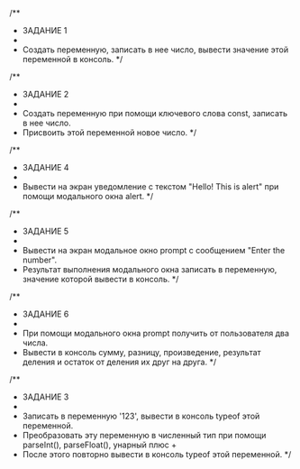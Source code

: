 /\*\*

-   ЗАДАНИЕ 1
-
-   Создать переменную, записать в нее число, вывести значение этой переменной в
    консоль. \*/

/\*\*

-   ЗАДАНИЕ 2
-
-   Создать переменную при помощи ключевого слова const, записать в нее число.
-   Присвоить этой переменной новое число. \*/

/\*\*

-   ЗАДАНИЕ 4
-
-   Вывести на экран уведомление с текстом "Hello! This is alert" при помощи
    модального окна alert. \*/

/\*\*

-   ЗАДАНИЕ 5
-
-   Вывести на экран модальное окно prompt с сообщением "Enter the number".
-   Результат выполнения модального окна записать в переменную, значение которой
    вывести в консоль. \*/

/\*\*

-   ЗАДАНИЕ 6
-
-   При помощи модального окна prompt получить от пользователя два числа.
-   Вывести в консоль сумму, разницу, произведение, результат деления и остаток
    от деления их друг на друга. \*/

/\*\*

-   ЗАДАНИЕ 3
-
-   Записать в переменную '123', вывести в консоль typeof этой переменной.
-   Преобразовать эту переменную в численный тип при помощи parseInt(),
    parseFloat(), унарный плюс +
-   После этого повторно вывести в консоль typeof этой переменной. \*/
